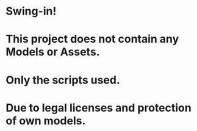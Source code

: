 # Swing-in!
# This project does not contain any Models or Assets.
# Only the scripts used.
# Due to legal licenses and protection of own models.
